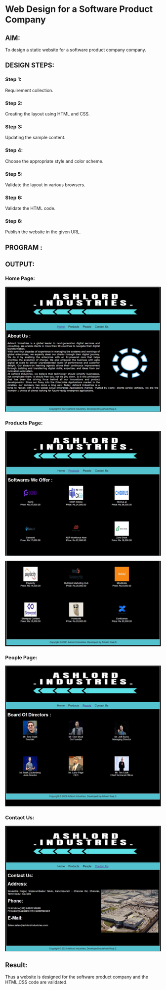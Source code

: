 # Web Design for a Software Product Company

## AIM:

To design a static website for a software product company company.

## DESIGN STEPS:

### Step 1:

Requirement collection.

### Step 2:

Creating the layout using HTML and CSS.

### Step 3:

Updating the sample content.

### Step 4:

Choose the appropriate style and color scheme.

### Step 5:

Validate the layout in various browsers.

### Step 6:

Validate the HTML code.

### Step 6:

Publish the website in the given URL.

## PROGRAM :

## OUTPUT:

### Home Page:

![output 1](./images/os1.jpg)

### Products Page:

![output 2](./images/os2.jpg)

![output 3](./images/os3.jpg)

### People Page:

![output 4](./images/os4.jpg)

### Contact Us:

![output 5](./images/os5.jpg)

## Result:

Thus a website is designed for the software product company and the HTML,CSS code are validated.

